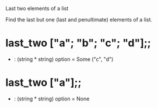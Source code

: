 Last two elements of a list

Find the last but one (last and penultimate) elements of a list.

# last_two ["a"; "b"; "c"; "d"];;
- : (string * string) option = Some ("c", "d")
# last_two ["a"];;
- : (string * string) option = None